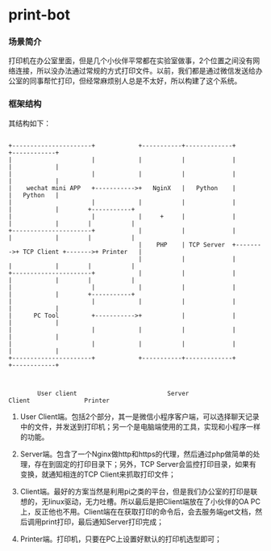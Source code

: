# print-bot

### 场景简介

打印机在办公室里面，但是几个小伙伴平常都在实验室做事，2个位置之间没有网络连接，所以没办法通过常规的方式打印文件。以前，我们都是通过微信发送给办公室的同事帮忙打印，但经常麻烦别人总是不太好，所以构建了这个系统。


### 框架结构

其结构如下：

```

+----------------------+            +-----------+-------------+         +------------+
|                      |            |           |             |         |            |
|                      |            |           |             |         |            |
|    wechat mini APP   +----------->+   NginX   |   Python    |         |   Python   |
|                      |            |           |             |         |            |        +-----------+
|                      |            |     +     |             |         |            |        |           |
+----------------------+            |           |             |         |            |        |           |
                                    |    PHP    | TCP Server  +-------->+ TCP Client +------->+ Printer   |
                                    |           |             |         |            |        |           |
+----------------------+            |           |             |         |            |        |           |
|                      |            |           |             |         |            |        +-----------+
|                      |            |           |             |         |            |
|      PC Tool         +----------->+           |             |         |            |
|                      |            |           |             |         |            |
|                      |            |           |             |         |            |
+----------------------+            +-----------+-------------+         +------------+



        User client                         Server                          Client               Printer

```

1. User Client端。包括2个部分，其一是微信小程序客户端，可以选择聊天记录中的文件，并发送到打印机；另一个是电脑端使用的工具，实现和小程序一样的功能。

2. Server端。包含了一个Nginx做http和https的代理，然后通过php做简单的处理，存在到固定的打印目录下；另外，TCP Server会监控打印目录，如果有变换，就通知相连的TCP Client来抓取打印文件；

3. Client端。最好的方案当然是利用pi之类的平台，但是我们办公室的打印是联想的，无linux驱动，无力吐槽。所以最后是把Client端放在了小伙伴的OA PC上，反正他也不用。Client端在在获取打印的命令后，会去服务端get文档，然后调用print打印，最后通知Server打印完成；

4. Printer端。打印机，只要在PC上设置好默认的打印机选型即可；

